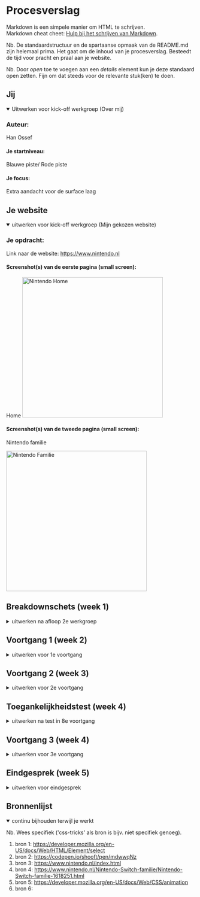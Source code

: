 # Procesverslag
Markdown is een simpele manier om HTML te schrijven.  
Markdown cheat cheet: [Hulp bij het schrijven van Markdown](https://github.com/adam-p/markdown-here/wiki/Markdown-Cheatsheet).

Nb. De standaardstructuur en de spartaanse opmaak van de README.md zijn helemaal prima. Het gaat om de inhoud van je procesverslag. Besteedt de tijd voor pracht en praal aan je website.

Nb. Door *open* toe te voegen aan een *details* element kun je deze standaard open zetten. Fijn om dat steeds voor de relevante stuk(ken) te doen.





## Jij

<details open>
<summary> Uitwerken voor kick-off werkgroep (Over mij)</summary>

### Auteur:
Han Ossef

#### Je startniveau:
Blauwe piste/ Rode piste

#### Je focus:
Extra aandacht voor de surface laag
</details>





## Je website

<details open>
<summary>uitwerken voor kick-off werkgroep (Mijn gekozen website)</summary>

### Je opdracht:
Link naar de website: 
https://www.nintendo.nl

#### Screenshot(s) van de eerste pagina (small screen): 
Home
<img src="images/home.png" width="375px" alt="Nintendo Home">

#### Screenshot(s) van de tweede pagina (small screen):
Nintendo familie

<img src="images/Nintendo-Switch-familie.png" width="375px" alt="Nintendo Familie">
 
</details>





## Breakdownschets (week 1)

<details>
<summary>uitwerken na afloop 2e werkgroep</summary>

### de hele pagina: Home
<img src="images/break1.png" width="375px" alt="breakdown van de hele pagina">

### de hele pagina: Nintendo Switch Familie
<img src="images/break2.png" width="375px" alt="breakdown van de hele pagina">

### dynamisch deel: Menu
<img src="images/break3.png" width="375px" alt="breakdown van een dynamisch deel">

### wellicht nog een dynamisch deel slider: 
<img src="images/break4.png" width="375px" alt="breakdown van nog een dynamisch deel">

</details>





## Voortgang 1 (week 2)

<details>
<summary>uitwerken voor 1e voortgang</summary>

### Stand van zaken
Wat erg goed ging is het kiezen van een website en een begin maken. Helaas was veel weggezakt voor mij waardoor ik even opnieuw kennisclips heb moeten kijken voor verfrissing. 

<img src="images/startvanmijnwebsite.png" width="375px" alt="start van mijn website">
<img src="images/Menugelukt.png" width="375px" alt="menu gelukt">


### Feedback ronde: 1
Uitkomst feedback 

- punt 1: Ik heb te veel classes met namen die niet duidelijk zijn. 
- punt 2: Ik heb divs die ik beter kan vervangen
- punt 3: Nette code en maak goed gebruik van notities


</details>





## Voortgang 2 (week 3)

<details>
<summary>uitwerken voor 2e voortgang</summary>

### Stand van zaken
Deze week heb ik veel gewerkt aan mijn website. Ik ben een stuk verder gekomen waardoor de basis er goed in zit voor beide pagina's. Nu ben ik bezig met animaties toevoegen wat ik nog wel lastig vind, zoals bij de slider. Ik vind dit erg leuk en blijf sleutelen tot iets lukt. 
<img src="images/latestgames.png" width="375px" alt="latest games">
<img src="images/slider.png" width="375px" alt="">

### Feedback rond: 2 
- Te veel classes
- Hamburger menu met transistion laten bewegen en niet met animeren. 
- Hamburger menu moet een cursor pointer krijgen
- Plaatjes in de newsfeed kunnen beter met transition naar boven komen dan met top:-1;
- Opschonen van code 
- Mijn naam zetten bij author

</details>





## Toegankelijkheidstest (week 4)

<details>
<summary>uitwerken na test in 8e voortgang</summary>

### Bevindingen
Lijst met je bevindingen die in de test naar voren kwamen:

#### Titel eerste bevinding
Glaucoma/rp:
Letters in de hamburger menu zijn niet te lezen, die moeten groter. 


#### Titel tweede bevinding. 
Glaucoma/rp:
P in onlangs uitgekomen niet te lezen, dus moet groter



#### Titel volgende bevinding. 
Glaucoma/rp:
Je kan in onlangs uitgekomen niet zien dat het een button is, misschien een state toevoegen i.p.v. alleen underline. 


#### Titel nog een bevinding. 
Blur: 
Het is zo wazig dat niks te lezen is. Contrast is wel goed te zien maar hierbij is voice-over geadviseert. Met voice-over word alles goed uitgelegd. Ik heb alleen geen automatische afspeel functie. 

Mijn website word in het engels voorgelezen omdat mijn bestand  op Engels staat en die moet ik veranderen in het Nederlands


Bevindingen op de nintendo.nl website:
De home knop heeft unlabbeld image
Door te tabben skipt het opties

</details>





## Voortgang 3 (week 4)

<details>
<summary>uitwerken voor 3e voortgang</summary>

### Stand van zaken
Deze week ben ik echt bezig met responsive maken en darkmode. Ik probeer nog meer animaties toe te voegen omdat ik het leuk vind. Ook wil ik al mijn code weer langs om het nog netter te maken en om te kijken of ik overbodige code heb die niet nodig is. Ook ben ik bezig geweest met grid op mijn index.html op section news_feed!

<img src="images/darkmode.png" width="375px" alt="dark mode">
<img src="images/lightmode.png" width="375px" alt="light mode">

<img src="images/bezigmetresponsive.png" width="375px" alt="48EM Responsive">
<img src="images/bezigmetresponsive2.png" width="375px" alt="72EM Responsive">
<img src="images/grid.png" width="375px" alt="grid">

### Feedback ronde: 3
hier na afloop snel de uitkomsten van de meeting vastleggen

- punt 1
- punt 2
- nog een punt
- ...

</details>





## Eindgesprek (week 5)

<details>
<summary>uitwerken voor eindgesprek</summary>

### Stand van zaken
hier dit ging goed & dit was lastig (neem ook screenshots op van delen van je website en code)

### Screenshot(s)

hier screenshot(s) van je eindresultaat

</details>





## Bronnenlijst

<details open>
<summary>continu bijhouden terwijl je werkt</summary>

Nb. Wees specifiek ('css-tricks' als bron is bijv. niet specifiek genoeg).

1. bron 1: https://developer.mozilla.org/en-US/docs/Web/HTML/Element/select 
2. bron 2: https://codepen.io/shooft/pen/mdwwqNz 
3. bron 3: https://www.nintendo.nl/index.html
4. bron 4: https://www.nintendo.nl/Nintendo-Switch-familie/Nintendo-Switch-familie-1618251.html
5. bron 5: https://developer.mozilla.org/en-US/docs/Web/CSS/animation
6. bron 6: 
</details>